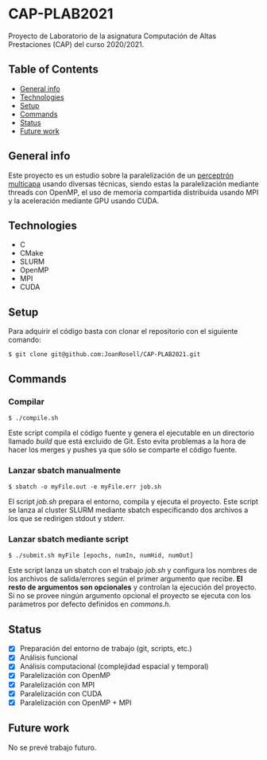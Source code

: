 # CAP-PLAB2021

Proyecto de Laboratorio de la asignatura Computación de Altas Prestaciones (CAP) del curso 2020/2021.

## Table of Contents

- [General info](#general-info)
- [Technologies](#technologies)
- [Setup](#setup)
- [Commands](#commands)
- [Status](#status)
- [Future work](#future-work)

## General info

Este proyecto es un estudio sobre la paralelización de un [perceptrón multicapa](https://es.wikipedia.org/wiki/Perceptr%C3%B3n_multicapa) usando diversas técnicas, siendo estas la paralelización mediante threads con OpenMP, el uso de memoria compartida distribuida usando MPI y la aceleración mediante GPU usando CUDA.

## Technologies

- C
- CMake
- SLURM
- OpenMP
- MPI
- CUDA

## Setup

Para adquirir el código basta con clonar el repositorio con el siguiente comando:

```shell
$ git clone git@github.com:JoanRosell/CAP-PLAB2021.git
```

## Commands

### Compilar

```shell
$ ./compile.sh
```

Este script compila el código fuente y genera el ejecutable en un directorio llamado _build_ que está excluido de Git. Esto evita problemas a la hora de hacer los merges y pushes ya que sólo se comparte el código fuente.

### Lanzar sbatch manualmente

```shell
$ sbatch -o myFile.out -e myFile.err job.sh
```

El script _job.sh_ prepara el entorno, compila y ejecuta el proyecto. Este script se lanza al cluster SLURM mediante sbatch especificando dos archivos a los que se redirigen stdout y stderr.

### Lanzar sbatch mediante script

```shell
$ ./submit.sh myFile [epochs, numIn, numHid, numOut]
```
Este script lanza un sbatch con el trabajo _job.sh_ y configura los nombres de los archivos de salida/errores según el primer argumento que recibe. **El resto de argumentos son opcionales** y controlan la ejecución del proyecto. Si no se provee ningún argumento opcional el proyecto se ejecuta con los parámetros por defecto definidos en _commons.h_.

## Status

 - [x] Preparación del entorno de trabajo (git, scripts, etc.)
 - [x] Análisis funcional
 - [x] Análisis computacional (complejidad espacial y temporal)
 - [x] Paralelización con OpenMP
 - [x] Paralelización con MPI
 - [x] Paralelización con CUDA
 - [x] Paralelización con OpenMP + MPI 

## Future work

No se prevé trabajo futuro.
